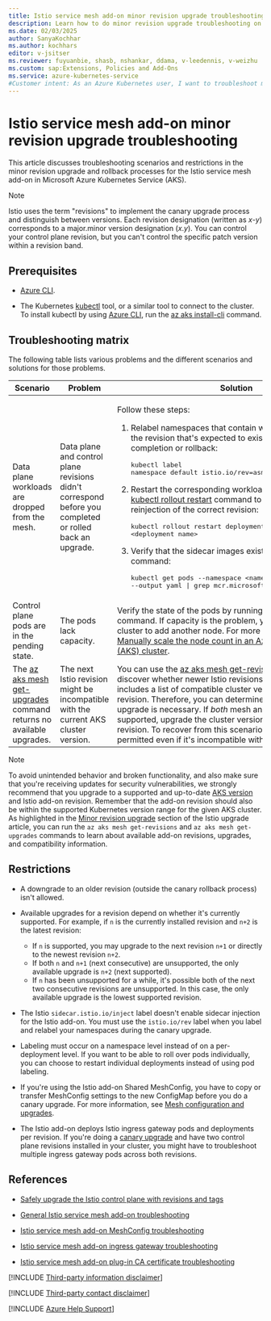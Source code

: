 ```yaml
---
title: Istio service mesh add-on minor revision upgrade troubleshooting
description: Learn how to do minor revision upgrade troubleshooting on the Istio service mesh add-on for Azure Kubernetes Service (AKS).
ms.date: 02/03/2025
author: SanyaKochhar
ms.author: kochhars
editor: v-jsitser
ms.reviewer: fuyuanbie, shasb, nshankar, ddama, v-leedennis, v-weizhu
ms.custom: sap:Extensions, Policies and Add-Ons
ms.service: azure-kubernetes-service
#Customer intent: As an Azure Kubernetes user, I want to troubleshoot minor revision upgrades of the Istio add-on so that I can use the Istio service mesh successfully.
---
```

# Istio service mesh add-on minor revision upgrade troubleshooting

This article discusses troubleshooting scenarios and restrictions in the minor revision upgrade and rollback processes for the Istio service mesh add-on in Microsoft Azure Kubernetes Service (AKS).

> [!NOTE]
> Istio uses the term "revisions" to implement the canary upgrade process and distinguish between versions. Each revision designation (written as *x*-*y*) corresponds to a major.minor version designation (*x*.*y*). You can control your control plane revision, but you can't control the specific patch version within a revision band.

## Prerequisites

- [Azure CLI](/cli/azure/install-azure-cli).

- The Kubernetes [kubectl](https://kubernetes.io/docs/reference/kubectl/overview/) tool, or a similar tool to connect to the cluster. To install kubectl by using [Azure CLI](/cli/azure/install-azure-cli), run the [az aks install-cli](/cli/azure/aks#az-aks-install-cli) command.

## Troubleshooting matrix

The following table lists various problems and the different scenarios and solutions for those problems.

| Scenario | Problem | Solution |
|--|--|--|
| Data plane workloads are dropped from the mesh. | Data plane and control plane revisions didn't correspond before you completed or rolled back an upgrade. | <p>Follow these steps:</p><ol> <li><p>Relabel namespaces that contain workloads by specifying the revision that's expected to exist after the upgrade completion or rollback:</p><pre>kubectl label namespace default istio.io/rev=asm-x-y --overwrite</pre></li> <li><p>Restart the corresponding workload deployments using the [kubectl rollout restart](https://kubernetes.io/docs/reference/kubectl/generated/kubectl_rollout/kubectl_rollout_restart/) command to trigger sidecar reinjection of the correct revision:</p><pre>kubectl rollout restart deployment \<deployment name></pre></li> <li><p>Verify that the sidecar images exist using the [kubectl get](https://kubernetes.io/docs/reference/kubectl/generated/kubectl_get/) command:</p><pre>kubectl get pods --namespace \<namespace> --output yaml \| grep mcr.microsoft.com/oss/istio/proxyv2:</pre></li> </ol> |
| Control plane pods are in the pending state. | The pods lack capacity. | Verify the state of the pods by running the [kubectl describe](https://kubernetes.io/docs/reference/kubectl/generated/kubectl_describe/) command. If capacity is the problem, you can scale up your cluster to add another node. For more information, see [Manually scale the node count in an Azure Kubernetes Service (AKS) cluster](/azure/aks/scale-cluster). |
| The [az aks mesh get-upgrades](/cli/azure/aks/mesh#az-aks-mesh-get-upgrades) command returns no available upgrades. | The next Istio revision might be incompatible with the current AKS cluster version. | You can use the [az aks mesh get-revisions](/cli/azure/aks/mesh#az-aks-mesh-get-revisions) command to discover whether newer Istio revisions exist. The output includes a list of compatible cluster versions for each Istio revision. Therefore, you can determine whether a cluster upgrade is necessary. If _both_ mesh and cluster are no longer supported, upgrade the cluster version first, then the mesh revision. To recover from this scenario, a cluster upgrade is permitted even if it's incompatible with the mesh revision. |


> [!NOTE]
> To avoid unintended behavior and broken functionality, and also make sure that you're receiving updates for security vulnerabilities, we strongly recommend that you upgrade to a supported and up-to-date [AKS version](/azure/aks/supported-kubernetes-versions) and Istio add-on revision. Remember that the add-on revision should also be within the supported Kubernetes version range for the given AKS cluster. As highlighted in the [Minor revision upgrade](/azure/aks/istio-upgrade#minor-revision-upgrade) section of the Istio upgrade article, you can run the `az aks mesh get-revisions` and `az aks mesh get-upgrades` commands to learn about available add-on revisions, upgrades, and compatibility information.

## Restrictions

- A downgrade to an older revision (outside the canary rollback process) isn't allowed.

- Available upgrades for a revision depend on whether it's currently supported. For example, if `n` is the currently installed revision and `n+2` is the latest revision:
  - If `n` is supported, you may upgrade to the next revision `n+1` or directly to the newest revision `n+2`.
  - If both `n` and `n+1` (next consecutive) are unsupported, the only available upgrade is `n+2` (next supported).
  - If `n` has been unsupported for a while, it's possible both of the next two consecutive revisions are unsupported. In this case, the only available upgrade is the lowest supported revision.

- The Istio `sidecar.istio.io/inject` label doesn't enable sidecar injection for the Istio add-on. You must use the `istio.io/rev` label when you label and relabel your namespaces during the canary upgrade.

- Labeling must occur on a namespace level instead of on a per-deployment level. If you want to be able to roll over pods individually, you can choose to restart individual deployments instead of using pod labeling.

- If you're using the Istio add-on Shared MeshConfig, you have to copy or transfer MeshConfig settings to the new ConfigMap before you do a canary upgrade. For more information, see [Mesh configuration and upgrades](/azure/aks/istio-meshconfig#mesh-configuration-and-upgrades).

- The Istio add-on deploys Istio ingress gateway pods and deployments per revision. If you're doing a [canary upgrade](https://istio.io/latest/docs/setup/upgrade/canary/) and have two control plane revisions installed in your cluster, you might have to troubleshoot multiple ingress gateway pods across both revisions.

## References

- [Safely upgrade the Istio control plane with revisions and tags](https://istio.io/v1.16/blog/2021/revision-tags/)

- [General Istio service mesh add-on troubleshooting](istio-add-on-general-troubleshooting.md)

- [Istio service mesh add-on MeshConfig troubleshooting](istio-add-on-meshconfig.md)

- [Istio service mesh add-on ingress gateway troubleshooting](istio-add-on-ingress-gateway.md)

- [Istio service mesh add-on plug-in CA certificate troubleshooting](istio-add-on-plug-in-ca-certificate.md)

[!INCLUDE [Third-party information disclaimer](../../../includes/third-party-disclaimer.md)]

[!INCLUDE [Third-party contact disclaimer](../../../includes/third-party-contact-disclaimer.md)]

[!INCLUDE [Azure Help Support](../../../includes/azure-help-support.md)]
